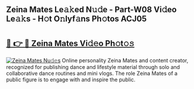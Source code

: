 ## Zeina Mates Le𝚊𝚔ed N𝚞𝚍e - Part-W08 Vi𝚍eo Le𝚊𝚔s - H𝚘t O𝚗lyf𝚊ns Ph𝚘tos ACJ05

# <h2><a href="http://hf050o0.feru.top/?c=Zeina+Mates">🔗 👉 🔴 Zeina Mates Vi𝚍𝚎o Ph𝚘t𝚘𝚜</a></h2>

[![Zeina Mates Nu𝚍𝚎s](https://i.imgur.com/0TWrTi3.gif)](http://hf050o0.feru.top/?c=Zeina+Mates)
Online personality Zeina Mates and content creator, recognized for publishing dance and lifestyle material through solo and collaborative dance routines and mini vlogs. The role Zeina Mates of a public figure is to engage with and inspire the public. 
